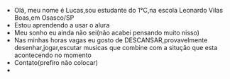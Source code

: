 - Olá, meu nome é Lucas,sou estudante do 1°C,na escola Leonardo Vilas Boas,em Osasco/SP
- Estou aprendendo a usar o alura
- Meu sonho eu ainda não sei(não acabei pensando muito nisso)
- Nas minhas horas vagas eu gosto de DESCANSAR,provavelmente desenhar,jogar,escutar musicas que combine com a situção que esta acontecendo no momento
- Contato(prefiro não colocar)
- 
